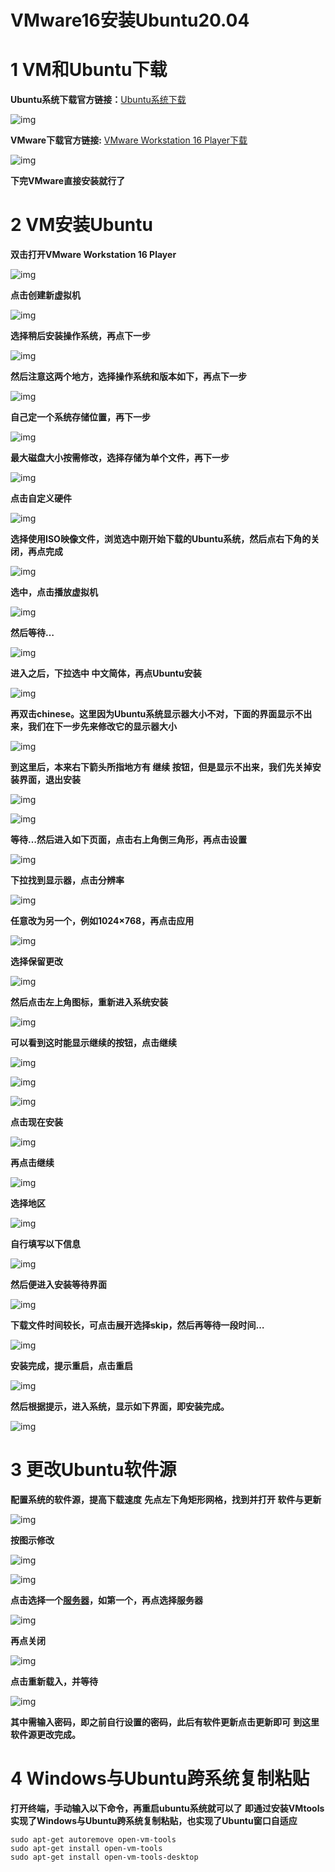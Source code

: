 # VMware16安装Ubuntu20.04

# 1 VM和Ubuntu下载

**Ubuntu系统下载官方链接：**[Ubuntu系统下载](https://ubuntu.com/download/desktop)

![img](./assets/VMware16安装Ubuntu20.04/1.png)

**VMware下载官方链接:** [VMware Workstation 16 Player下载 ](https://www.vmware.com/cn/products/workstation-player/workstation-player-evaluation.html)

![img](./assets/VMware16安装Ubuntu20.04/2.png)

**下完VMware直接安装就行了**

# 2 VM安装Ubuntu

**双击打开VMware Workstation 16 Player** 

![img](./assets/VMware16安装Ubuntu20.04/3.png)

 **点击创建新虚拟机**

![img](./assets/VMware16安装Ubuntu20.04/4.png)

 **选择稍后安装操作系统，再点下一步**

![img](./assets/VMware16安装Ubuntu20.04/5.png)

 **然后注意这两个地方，选择操作系统和版本如下，再点下一步**

![img](./assets/VMware16安装Ubuntu20.04/6.png)

 **自己定一个系统存储位置，再下一步**

![img](./assets/VMware16安装Ubuntu20.04/7.png)

 **最大磁盘大小按需修改，选择存储为单个文件，再下一步**

![img](./assets/VMware16安装Ubuntu20.04/8.png)

 **点击自定义硬件**

![img](./assets/VMware16安装Ubuntu20.04/9.png)

 **选择使用ISO映像文件，浏览选中刚开始下载的Ubuntu系统，然后点右下角的关闭，再点完成**

![img](./assets/VMware16安装Ubuntu20.04/10.png)

 **选中，点击播放虚拟机**

![img](./assets/VMware16安装Ubuntu20.04/11.png)

 **然后等待…**

![img](./assets/VMware16安装Ubuntu20.04/12.png)

 **进入之后，下拉选中 中文简体，再点Ubuntu安装**

![img](./assets/VMware16安装Ubuntu20.04/13.png)

 **再双击chinese。这里因为Ubuntu系统显示器大小不对，下面的界面显示不出来，我们在下一步先来修改它的显示器大小**

![img](./assets/VMware16安装Ubuntu20.04/14.png)

 **到这里后，本来右下箭头所指地方有 继续 按钮，但是显示不出来，我们先关掉安装界面，退出安装**

![img](./assets/VMware16安装Ubuntu20.04/15.png)

![img](./assets/VMware16安装Ubuntu20.04/16.png)

 **等待…然后进入如下页面，点击右上角倒三角形，再点击设置**

![img](./assets/VMware16安装Ubuntu20.04/17.png)

 **下拉找到显示器，点击分辨率**

![img](./assets/VMware16安装Ubuntu20.04/18.png)

 **任意改为另一个，例如1024×768，再点击应用**

![img](./assets/VMware16安装Ubuntu20.04/19.png)

 **选择保留更改**

![img](./assets/VMware16安装Ubuntu20.04/20.png)

 **然后点击左上角图标，重新进入系统安装**

![img](./assets/VMware16安装Ubuntu20.04/21.png)

 **可以看到这时能显示继续的按钮，点击继续**

![img](./assets/VMware16安装Ubuntu20.04/22.png)

![img](./assets/VMware16安装Ubuntu20.04/23.png)

![img](./assets/VMware16安装Ubuntu20.04/24.png)

 **点击现在安装**

![img](./assets/VMware16安装Ubuntu20.04/25.png)

 **再点击继续**

![img](./assets/VMware16安装Ubuntu20.04/26.png)

 **选择地区**

![img](./assets/VMware16安装Ubuntu20.04/27.png)

 **自行填写以下信息**

![img](./assets/VMware16安装Ubuntu20.04/28.png)

 **然后便进入安装等待界面**

![img](./assets/VMware16安装Ubuntu20.04/29.png)

 **下载文件时间较长，可点击展开选择skip，然后再等待一段时间…**

![img](./assets/VMware16安装Ubuntu20.04/30.png)

 **安装完成，提示重启，点击重启**

![img](./assets/VMware16安装Ubuntu20.04/31.png)

 **然后根据提示，进入系统，显示如下界面，即安装完成。**

![img](./assets/VMware16安装Ubuntu20.04/32.png)

# 3 更改Ubuntu软件源

**配置系统的软件源，提高下载速度** **先点左下角矩形网格，找到并打开 软件与更新**

![img](./assets/VMware16安装Ubuntu20.04/33.png)

 **按图示修改**

![img](./assets/VMware16安装Ubuntu20.04/34.png)

![img](./assets/VMware16安装Ubuntu20.04/35.png)

 **点击选择一个**[**服务器**](https://cloud.tencent.com/product/cvm?from=10680)**，如第一个，再点选择服务器**

![img](./assets/VMware16安装Ubuntu20.04/36.png)

 **再点关闭**

![img](./assets/VMware16安装Ubuntu20.04/37.png)

 **点击重新载入，并等待**

![img](./assets/VMware16安装Ubuntu20.04/38.png)

 **其中需输入密码，即之前自行设置的密码，此后有软件更新点击更新即可** **到这里软件源更改完成。**

# 4 Windows与Ubuntu跨系统复制粘贴

**打开终端，手动输入以下命令，再重启ubuntu系统就可以了** **即通过安装VMtools实现了Windows与Ubuntu跨系统复制粘贴，也实现了Ubuntu窗口自适应**

```shell
sudo apt-get autoremove open-vm-tools
sudo apt-get install open-vm-tools
sudo apt-get install open-vm-tools-desktop
```